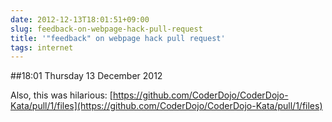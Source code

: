 ```yaml
---
date: 2012-12-13T18:01:51+09:00
slug: feedback-on-webpage-hack-pull-request
title: '"feedback" on webpage hack pull request'
tags: internet
---
```


##18:01 Thursday 13 December 2012

Also, this was hilarious: [https://github.com/CoderDojo/CoderDojo-Kata/pull/1/files](https://github.com/CoderDojo/CoderDojo-Kata/pull/1/files)
